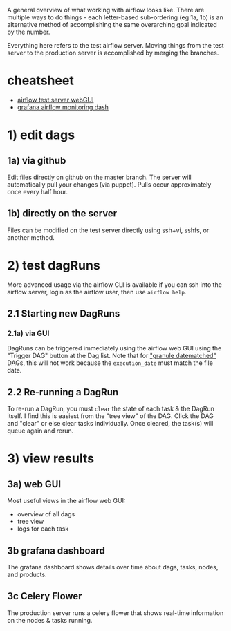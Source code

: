A general overview of what working with airflow looks like.
There are multiple ways to do things - each letter-based sub-ordering (eg 1a, 1b) is an alternative method of 
accomplishing the same overarching goal indicated by the number.

Everything here refers to the test airflow server. 
Moving things from the test server to the production server is accomplished by merging the branches.

# cheatsheet
* [airflow test server webGUI](http://imars-airflow-test.marine.usf.edu/admin/)
* [grafana airflow monitoring dash](http://grafana.marine.usf.edu:3000/dashboard/db/airflow)

# 1) edit dags
## 1a) via github
Edit files directly on github on the master branch.
The server will automatically pull your changes (via puppet).
Pulls occur approximately once every half hour.

## 1b) directly on the server
Files can be modified on the test server directly using ssh+vi, sshfs, or another method.

# 2) test dagRuns
More advanced usage via the airflow CLI is available if you can ssh into the airflow server, login as the airflow user, then use `airflow help`.

## 2.1 Starting new DagRuns
### 2.1a) via GUI
DagRuns can be triggered immediately using the airflow web GUI using the "Trigger DAG" button at the Dag list.
Note that for ["granule datematched"](https://github.com/USF-IMARS/imars_dags/blob/master/doc/coverage_checks.md#granule-datematched)
DAGs, this will not work because the `execution_date` must match the file date.

## 2.2 Re-running a DagRun
To re-run a DagRun, you must `clear` the state of each task & the DagRun itself.
I find this is easiest from the "tree view" of the DAG.
Click the DAG and "clear" or else clear tasks individually. 
Once cleared, the task(s) will queue again and rerun.

# 3) view results
## 3a) web GUI
Most useful views in the airflow web GUI:
* overview of all dags
* tree view
* logs for each task

## 3b grafana dashboard
The grafana dashboard shows details over time about dags, tasks, nodes, and products.

## 3c Celery Flower
The production server runs a celery flower that shows real-time information on the nodes & tasks running.
